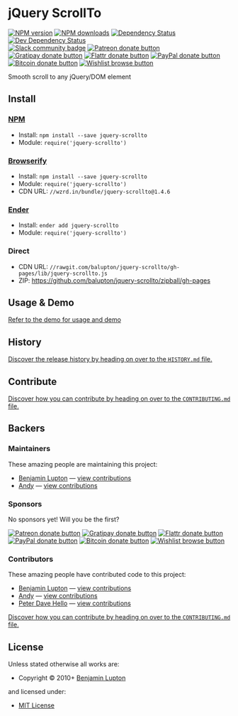 <!-- TITLE/ -->

<h1>jQuery ScrollTo</h1>

<!-- /TITLE -->


<!-- BADGES/ -->

<span class="badge-npmversion"><a href="https://npmjs.org/package/jquery-scrollto" title="View this project on NPM"><img src="https://img.shields.io/npm/v/jquery-scrollto.svg" alt="NPM version" /></a></span>
<span class="badge-npmdownloads"><a href="https://npmjs.org/package/jquery-scrollto" title="View this project on NPM"><img src="https://img.shields.io/npm/dm/jquery-scrollto.svg" alt="NPM downloads" /></a></span>
<span class="badge-daviddm"><a href="https://david-dm.org/balupton/jquery-scrollto" title="View the status of this project's dependencies on DavidDM"><img src="https://img.shields.io/david/balupton/jquery-scrollto.svg" alt="Dependency Status" /></a></span>
<span class="badge-daviddmdev"><a href="https://david-dm.org/balupton/jquery-scrollto#info=devDependencies" title="View the status of this project's development dependencies on DavidDM"><img src="https://img.shields.io/david/dev/balupton/jquery-scrollto.svg" alt="Dev Dependency Status" /></a></span>
<br class="badge-separator" />
<span class="badge-slackin"><a href="https://slack.bevry.me" title="Join this project's slack community"><img src="https://slack.bevry.me/badge.svg" alt="Slack community badge" /></a></span>
<span class="badge-patreon"><a href="http://patreon.com/bevry" title="Donate to this project using Patreon"><img src="https://img.shields.io/badge/patreon-donate-yellow.svg" alt="Patreon donate button" /></a></span>
<span class="badge-gratipay"><a href="https://www.gratipay.com/bevry" title="Donate weekly to this project using Gratipay"><img src="https://img.shields.io/badge/gratipay-donate-yellow.svg" alt="Gratipay donate button" /></a></span>
<span class="badge-flattr"><a href="https://flattr.com/profile/balupton" title="Donate to this project using Flattr"><img src="https://img.shields.io/badge/flattr-donate-yellow.svg" alt="Flattr donate button" /></a></span>
<span class="badge-paypal"><a href="https://bevry.me/paypal" title="Donate to this project using Paypal"><img src="https://img.shields.io/badge/paypal-donate-yellow.svg" alt="PayPal donate button" /></a></span>
<span class="badge-bitcoin"><a href="https://bevry.me/bitcoin" title="Donate once-off to this project using Bitcoin"><img src="https://img.shields.io/badge/bitcoin-donate-yellow.svg" alt="Bitcoin donate button" /></a></span>
<span class="badge-wishlist"><a href="https://bevry.me/wishlist" title="Buy an item on our wishlist for us"><img src="https://img.shields.io/badge/wishlist-donate-yellow.svg" alt="Wishlist browse button" /></a></span>

<!-- /BADGES -->


<!-- DESCRIPTION/ -->

Smooth scroll to any jQuery/DOM element

<!-- /DESCRIPTION -->


<!-- INSTALL/ -->

<h2>Install</h2>

<a href="https://npmjs.com" title="npm is a package manager for javascript"><h3>NPM</h3></a><ul>
<li>Install: <code>npm install --save jquery-scrollto</code></li>
<li>Module: <code>require('jquery-scrollto')</code></li></ul>

<a href="http://browserify.org" title="Browserify lets you require('modules') in the browser by bundling up all of your dependencies"><h3>Browserify</h3></a><ul>
<li>Install: <code>npm install --save jquery-scrollto</code></li>
<li>Module: <code>require('jquery-scrollto')</code></li>
<li>CDN URL: <code>//wzrd.in/bundle/jquery-scrollto@1.4.6</code></li></ul>

<a href="http://enderjs.com" title="Ender is a full featured package manager for your browser"><h3>Ender</h3></a><ul>
<li>Install: <code>ender add jquery-scrollto</code></li>
<li>Module: <code>require('jquery-scrollto')</code></li></ul>

<!-- /INSTALL -->


### Direct
- CDN URL: `//rawgit.com/balupton/jquery-scrollto/gh-pages/lib/jquery-scrollto.js`
- ZIP: https://github.com/balupton/jquery-scrollto/zipball/gh-pages


## Usage & Demo
[Refer to the demo for usage and demo](http://balupton.github.io/jquery-scrollto/)


<!-- HISTORY/ -->

<h2>History</h2>

<a href="https://github.com/balupton/jquery-scrollto/blob/master/HISTORY.md#files">Discover the release history by heading on over to the <code>HISTORY.md</code> file.</a>

<!-- /HISTORY -->


<!-- CONTRIBUTE/ -->

<h2>Contribute</h2>

<a href="https://github.com/balupton/jquery-scrollto/blob/master/CONTRIBUTING.md#files">Discover how you can contribute by heading on over to the <code>CONTRIBUTING.md</code> file.</a>

<!-- /CONTRIBUTE -->


<!-- BACKERS/ -->

<h2>Backers</h2>

<h3>Maintainers</h3>

These amazing people are maintaining this project:

<ul><li><a href="http://balupton.com">Benjamin Lupton</a> — <a href="https://github.com/balupton/jquery-scrollto/commits?author=balupton" title="View the GitHub contributions of Benjamin Lupton on repository balupton/jquery-scrollto">view contributions</a></li>
<li><a href="http://inumedia.net">Andy</a> — <a href="https://github.com/balupton/jquery-scrollto/commits?author=Inumedia" title="View the GitHub contributions of Andy on repository balupton/jquery-scrollto">view contributions</a></li></ul>

<h3>Sponsors</h3>

No sponsors yet! Will you be the first?

<span class="badge-patreon"><a href="http://patreon.com/bevry" title="Donate to this project using Patreon"><img src="https://img.shields.io/badge/patreon-donate-yellow.svg" alt="Patreon donate button" /></a></span>
<span class="badge-gratipay"><a href="https://www.gratipay.com/bevry" title="Donate weekly to this project using Gratipay"><img src="https://img.shields.io/badge/gratipay-donate-yellow.svg" alt="Gratipay donate button" /></a></span>
<span class="badge-flattr"><a href="https://flattr.com/profile/balupton" title="Donate to this project using Flattr"><img src="https://img.shields.io/badge/flattr-donate-yellow.svg" alt="Flattr donate button" /></a></span>
<span class="badge-paypal"><a href="https://bevry.me/paypal" title="Donate to this project using Paypal"><img src="https://img.shields.io/badge/paypal-donate-yellow.svg" alt="PayPal donate button" /></a></span>
<span class="badge-bitcoin"><a href="https://bevry.me/bitcoin" title="Donate once-off to this project using Bitcoin"><img src="https://img.shields.io/badge/bitcoin-donate-yellow.svg" alt="Bitcoin donate button" /></a></span>
<span class="badge-wishlist"><a href="https://bevry.me/wishlist" title="Buy an item on our wishlist for us"><img src="https://img.shields.io/badge/wishlist-donate-yellow.svg" alt="Wishlist browse button" /></a></span>

<h3>Contributors</h3>

These amazing people have contributed code to this project:

<ul><li><a href="http://balupton.com">Benjamin Lupton</a> — <a href="https://github.com/balupton/jquery-scrollto/commits?author=balupton" title="View the GitHub contributions of Benjamin Lupton on repository balupton/jquery-scrollto">view contributions</a></li>
<li><a href="http://inumedia.net">Andy</a> — <a href="https://github.com/balupton/jquery-scrollto/commits?author=Inumedia" title="View the GitHub contributions of Andy on repository balupton/jquery-scrollto">view contributions</a></li>
<li><a href="http://www.peterdavehello.org/">Peter Dave Hello</a> — <a href="https://github.com/balupton/jquery-scrollto/commits?author=PeterDaveHello" title="View the GitHub contributions of Peter Dave Hello on repository balupton/jquery-scrollto">view contributions</a></li></ul>

<a href="https://github.com/balupton/jquery-scrollto/blob/master/CONTRIBUTING.md#files">Discover how you can contribute by heading on over to the <code>CONTRIBUTING.md</code> file.</a>

<!-- /BACKERS -->


<!-- LICENSE/ -->

<h2>License</h2>

Unless stated otherwise all works are:

<ul><li>Copyright &copy; 2010+ <a href="http://balupton.com">Benjamin Lupton</a></li></ul>

and licensed under:

<ul><li><a href="http://spdx.org/licenses/MIT.html">MIT License</a></li></ul>

<!-- /LICENSE -->
